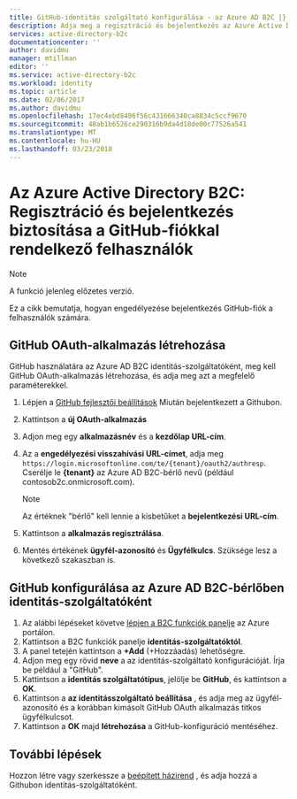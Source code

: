```yaml
---
title: GitHub-identitás szolgáltató konfigurálása - az Azure AD B2C |} Microsoft Docs
description: Adja meg a regisztráció és bejelentkezés az Azure Active Directory B2C által védett alkalmazások GitHub fiókkal rendelkező felhasználók számára.
services: active-directory-b2c
documentationcenter: ''
author: davidmu
manager: mtillman
editor: ''
ms.service: active-directory-b2c
ms.workload: identity
ms.topic: article
ms.date: 02/06/2017
ms.author: davidmu
ms.openlocfilehash: 17ec4ebd8406f56c431666340ca8834c5ccf9670
ms.sourcegitcommit: 48ab1b6526ce290316b9da4d18de00c77526a541
ms.translationtype: MT
ms.contentlocale: hu-HU
ms.lasthandoff: 03/23/2018
---
```

# <a name="azure-active-directory-b2c-provide-sign-up-and-sign-in-to-consumers-with-github-accounts"></a>Az Azure Active Directory B2C: Regisztráció és bejelentkezés biztosítása a GitHub-fiókkal rendelkező felhasználók

> [!NOTE]
> A funkció jelenleg előzetes verzió.
> 

Ez a cikk bemutatja, hogyan engedélyezése bejelentkezés GitHub-fiók a felhasználók számára.

## <a name="create-a-github-oauth-application"></a>GitHub OAuth-alkalmazás létrehozása

GitHub használatára az Azure AD B2C identitás-szolgáltatóként, meg kell GitHub OAuth-alkalmazás létrehozása, és adja meg azt a megfelelő paraméterekkel.

1. Lépjen a [GitHub fejlesztői beállítások](https://github.com/settings/developers) Miután bejelentkezett a Githubon.
1. Kattintson a **új OAuth-alkalmazás**
1. Adjon meg egy **alkalmazásnév** és a **kezdőlap URL-cím**.
1. Az a **engedélyezési visszahívási URL-címet**, adja meg `https://login.microsoftonline.com/te/{tenant}/oauth2/authresp`. Cserélje le **{tenant}** az Azure AD B2C-bérlő nevű (például contosob2c.onmicrosoft.com).

    >[!NOTE]
    >Az értéknek "bérlő" kell lennie a kisbetűket a **bejelentkezési URL-cím**.

1. Kattintson a **alkalmazás regisztrálása**.
1. Mentés értékének **ügyfél-azonosító** és **Ügyfélkulcs**. Szüksége lesz a következő szakaszban is.

## <a name="configure-github-as-an-identity-provider-in-your-azure-ad-b2c-tenant"></a>GitHub konfigurálása az Azure AD B2C-bérlőben identitás-szolgáltatóként

1. Az alábbi lépéseket követve [lépjen a B2C funkciók panelje](active-directory-b2c-app-registration.md#navigate-to-b2c-settings) az Azure portálon.
1. Kattintson a B2C funkciók panelje **identitás-szolgáltatóktól**.
1. A panel tetején kattintson a **+Add** (+Hozzáadás) lehetőségre.
1. Adjon meg egy rövid **neve** a az identitás-szolgáltató konfigurációját. Írja be például a "GitHub".
1. Kattintson a **identitás szolgáltatótípus**, jelölje be **GitHub**, és kattintson a **OK**.
1. Kattintson a **az identitásszolgáltató beállítása** , és adja meg az ügyfél-azonosító és a korábban kimásolt GitHub OAuth alkalmazás titkos ügyfélkulcsot.
1. Kattintson a **OK** majd **létrehozása** a GitHub-konfiguráció mentéséhez.

## <a name="next-steps"></a>További lépések

Hozzon létre vagy szerkessze a [beépített házirend](active-directory-b2c-reference-policies.md) , és adja hozzá a Githubon identitás-szolgáltatóként.